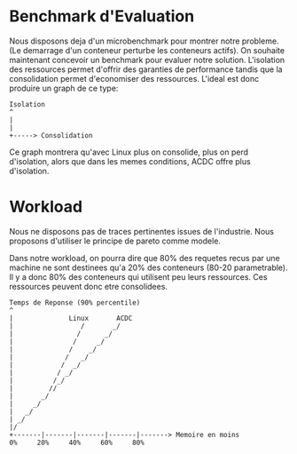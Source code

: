 # Benchmark d'Evaluation 

Nous disposons deja d'un microbenchmark pour montrer notre probleme. (Le demarrage d'un conteneur perturbe les conteneurs actifs).
On souhaite maintenant concevoir un benchmark pour evaluer notre solution.
L'isolation des ressources permet d'offrir des garanties de performance tandis que la consolidation permet d'economiser des ressources.
L'ideal est donc produire un graph de ce type:

```
Isolation
^
|
|
+-----> Consolidation
```

Ce graph montrera qu'avec Linux plus on consolide, plus on perd d'isolation, alors que dans les memes conditions, ACDC offre plus d'isolation.

# Workload

Nous ne disposons pas de traces pertinentes issues de l'industrie.
Nous proposons d'utiliser le principe de pareto comme modele.

Dans notre workload, on pourra dire que 80% des requetes recus par une machine ne sont destinees qu'a 20% des conteneurs (80-20 parametrable).
Il y a donc 80% des conteneurs qui utilisent peu leurs ressources. Ces ressources peuvent donc etre consolidees.


```
Temps de Reponse (90% percentile)
^
|              Linux       ACDC
|                 /       _/
|                /      _/
|               /     _/
|              /    _/
|             /   _/
|            /  _/
|           / _/
|          /_/
|         //
|       _/
|     _/
|   _/
| _/              
|/                
+-------|-------|-------|-------|-------> Memoire en moins
0%     20%     40%     60%     80%
```
